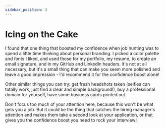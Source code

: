```yaml
---
sidebar_position: 5
---
```


# Icing on the Cake

I found that one thing that boosted my confidence when job hunting was to spend a little time thinking about personal branding. I picked a color palette and fonts I liked, and used those for my portfolio, my resume, to create an email signature, and in my GitHub and LinkedIn headers. It's not at all necessary, but it's a small thing that can make you seem more polished and leave a good impression - I'd recommend it for the confidence boost alone!

Other similar things you can try: get fresh headshots taken (selfies can totally work, just find a clear and simple background!), buy a professional domain for yourself, have some business cards printed out.

Don't focus too much of your attention here, because this won't be what gets you a job. But it could be the thing that catches the hiring manager's attention and makes them take a second look at your application, or that gives you the confidence boost you need to rock your interview!
